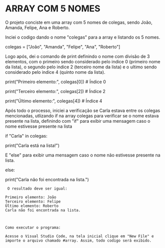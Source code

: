 # ARRAY COM 5 NOMES

O projeto conciste em uma array com 5 nomes de colegas, sendo João, Amanda, Felipe, Ana e Roberto. 

Inciei o codigo dando o nome "colegas" para a array e listando os 5 nomes. 

colegas = ["João", "Amanda", "Felipe", "Ana", "Roberto"]

Logo após, dei o comando de print definindo o nome com divisão de 3 elementos, com o primeiro sendo considerado pelo indice 0 (primeiro nome da lista), o segundo pelo indice 2 (terceiro nome da lista) e o ultimo sendo considerado pelo indice 4 (quinto nome da lista).

print("Primeiro elemento:", colegas[0])     # Índice 0

print("Terceiro elemento:", colegas[2])     # Índice 2

print("Último elemento:", colegas[4])       # Índice 4

Após todo o processo, iniciei a verificação se Carla estava entre os colegas mencionadas, utlizando if na array colegas para verificar se o nome estava presente na lista, definindo com "if" para exibir uma mensagem caso o nome estivesse presente na lista

if "Carla" in colegas:

   print("Carla está na lista!")

E "else" para exibir uma mensagem caso o nome não estivesse presente na lista.

else:

   print("Carla não foi encontrada na lista.")

     O resultado deve ser igual:

    Primeiro elemento: João
    Terceiro elemento: Felipe
    Último elemento: Roberto
    Carla não foi encontrada na lista.



    Como executar o programa:

    Acesse o Visual Studio Code, na tela inicial clique em "New File" e importe o arquivo chamado #array. Assim, todo codigo será exibido.


    


    
